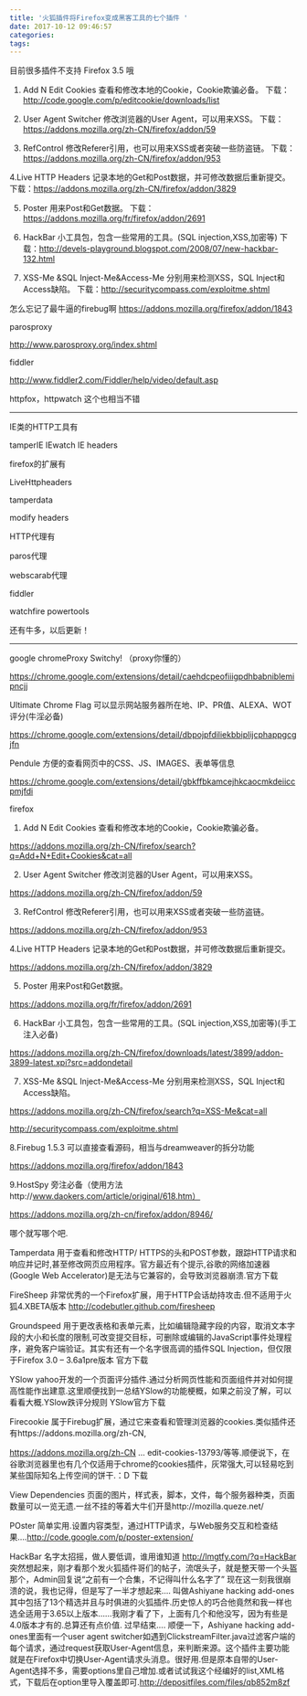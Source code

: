 ```yaml
---
title: '火狐插件将Firefox变成黑客工具的七个插件 '
date: 2017-10-12 09:46:57
categories:
tags:
---
```

目前很多插件不支持 Firefox 3.5 哦<!-- more -->
1. Add N Edit Cookies 查看和修改本地的Cookie，Cookie欺骗必备。
下载：http://code.google.com/p/editcookie/downloads/list


2. User Agent Switcher 修改浏览器的User Agent，可以用来XSS。
下载：https://addons.mozilla.org/zh-CN/firefox/addon/59


3. RefControl 修改Referer引用，也可以用来XSS或者突破一些防盗链。
下载：https://addons.mozilla.org/zh-CN/firefox/addon/953


4.Live HTTP Headers 记录本地的Get和Post数据，并可修改数据后重新提交。
下载：https://addons.mozilla.org/zh-CN/firefox/addon/3829


5. Poster   用来Post和Get数据。
下载：https://addons.mozilla.org/fr/firefox/addon/2691


6. HackBar 小工具包，包含一些常用的工具。(SQL injection,XSS,加密等)
下载：http://devels-playground.blogspot.com/2008/07/new-hackbar-132.html


7. XSS-Me &SQL Inject-Me&Access-Me 分别用来检测XSS，SQL Inject和Access缺陷。
下载：http://securitycompass.com/exploitme.shtml


怎么忘记了最牛逼的firebug啊
https://addons.mozilla.org/firefox/addon/1843


parosproxy

http://www.parosproxy.org/index.shtml


fiddler

http://www.fiddler2.com/Fiddler/help/video/default.asp

httpfox，httpwatch
这个也相当不错

---------------------------------------------------------------------------

IE类的HTTP工具有

tamperIE IEwatch IE headers

firefox的扩展有

LiveHttpheaders

tamperdata

modify headers

HTTP代理有

paros代理

webscarab代理

fiddler

watchfire powertools

还有牛多，以后更新！



---------------------------------------------------------------------------

google chromeProxy Switchy! （proxy你懂的）

https://chrome.google.com/extensions/detail/caehdcpeofiiigpdhbabniblemipncjj

Ultimate Chrome Flag
可以显示网站服务器所在地、IP、PR值、ALEXA、WOT评分(牛淫必备)

https://chrome.google.com/extensions/detail/dbpojpfdiliekbbiplijcphappgcgjfn

Pendule
方便的查看网页中的CSS、JS、IMAGES、表单等信息

https://chrome.google.com/extensions/detail/gbkffbkamcejhkcaocmkdeiiccpmjfdi


firefox
1. Add N Edit Cookies 查看和修改本地的Cookie，Cookie欺骗必备。

https://addons.mozilla.org/zh-CN/firefox/search?q=Add+N+Edit+Cookies&cat=all

2. User Agent Switcher 修改浏览器的User Agent，可以用来XSS。

https://addons.mozilla.org/zh-CN/firefox/addon/59

3. RefControl 修改Referer引用，也可以用来XSS或者突破一些防盗链。

https://addons.mozilla.org/zh-CN/firefox/addon/953

4.Live HTTP Headers 记录本地的Get和Post数据，并可修改数据后重新提交。

https://addons.mozilla.org/zh-CN/firefox/addon/3829

5. Poster 用来Post和Get数据。

https://addons.mozilla.org/fr/firefox/addon/2691

6. HackBar 小工具包，包含一些常用的工具。(SQL injection,XSS,加密等)(手工注入必备)

https://addons.mozilla.org/zh-CN/firefox/downloads/latest/3899/addon-3899-latest.xpi?src=addondetail

7. XSS-Me &SQL Inject-Me&Access-Me 分别用来检测XSS，SQL Inject和Access缺陷。

https://addons.mozilla.org/zh-CN/firefox/search?q=XSS-Me&cat=all

http://securitycompass.com/exploitme.shtml

8.Firebug 1.5.3 可以直接查看源码，相当与dreamweaver的拆分功能

https://addons.mozilla.org/firefox/addon/1843

9.HostSpy 旁注必备（使用方法http://www.daokers.com/article/original/618.htm）

https://addons.mozilla.org/zh-cn/firefox/addon/8946/



哪个就写哪个吧.

Tamperdata
用于查看和修改HTTP/ HTTPS的头和POST参数，跟踪HTTP请求和响应并记时,甚至修改网页应用程序。官方最近有个提示,谷歌的网络加速器(Google Web Accelerator)是无法与它兼容的，会导致浏览器崩溃.官方下载

FireSheep
非常优秀的一个Firefox扩展，用于HTTP会话劫持攻击.但不适用于火狐4.XBETA版本 http://codebutler.github.com/firesheep

Groundspeed
用于更改表格和表单元素，比如编辑隐藏字段的内容，取消文本字段的大小和长度的限制,可改变提交目标，可删除或编辑的JavaScript事件处理程序，避免客户端验证。其实有还有一个名字很高调的插件SQL Injection，但仅限于Firefox 3.0 – 3.6a1pre版本 官方下载

YSlow
yahoo开发的一个页面评分插件.通过分析网页性能和页面组件并对如何提高性能作出建意.这里顺便找到一总结YSlow的功能梗概，如果之前没了解，可以看看大概.YSlow跌评分规则 YSlow官方下载

Firecookie
属于Firebug扩展，通过它来查看和管理浏览器的cookies.类似插件还有https://addons.mozilla.org/zh-CN,

https://addons.mozilla.org/zh-CN … edit-cookies-13793/等等.顺便说下，在谷歌浏览器里也有几个仅适用于chrome的cookies插件，灰常强大,可以轻易吃到某些国际知名上传空间的饼干.：D 下载

View Dependencies
页面的图片，样式表，脚本，文件，每个服务器种类，页面数量可以一览无遗.一丝不挂的等着大牛们开垦http://mozilla.queze.net/

POster
简单实用.设置内容类型，通过HTTP请求，与Web服务交互和检查结果….http://code.google.com/p/poster-extension/

HackBar
名字太招摇，做人要低调，谁用谁知道 http://lmgtfy.com/?q=HackBar
突然想起来，刚才看那个发火狐插件哥们的帖子，流氓头子，就是整天带一个头盔那个，Admin回复说“之前有一个合集，不记得叫什么名字了”
现在这一刻我很崩溃的说，我也记得，但是写了一半才想起来….
叫做Ashiyane hacking add-ones
其中包括了13个精选并且与时俱进的火狐插件.历史惊人的巧合他竟然和我一样也选全适用于3.65以上版本……我刚才看了下，上面有几个和他没写，因为有些是4.0版本才有的.总算还有点价值.
过早结束….
顺便一下，Ashiyane hacking add-ones里面有一个user agent switcher如遇到ClickstreamFilter.java过滤客户端的每个请求，通过request获取User-Agent信息，来判断来源。这个插件主要功能就是在Firefox中切换User-Agent请求头消息。很好用.但是原本自带的User-Agent选择不多，需要options里自己增加.或者试试我这个经编好的list,XML格式，下载后在option里导入覆盖即可.http://depositfiles.com/files/qb852m8zf


